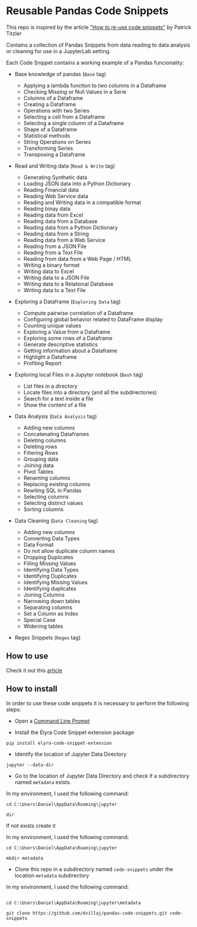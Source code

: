# Reusable Pandas Code Snippets

This repo is inspired by the article ["How to re-use code snippets"](https://medium.com/ibm-data-ai/how-to-re-use-code-snippets-in-jupyterlab-3e4495fa6e31) by Patrick Titzler

Contains a collection of Pandas Snippets from data reading to data analysis or cleaning for use in a JupyterLab setting.

Each Code Snippet contains a working example of a Pandas funcionality:

- Base knowledge of pandas (`Base` tag) 
    - Applying a lambda function to two columns in a Dataframe
    - Checking Missing or Null Values in a Serie
    - Columns of a Dataframe
    - Creating a Dataframe
    - Operations with two Series
    - Selecting a cell from a Dataframe
    - Selecting a single column of a Dataframe
    - Shape of a Dataframe
    - Statistical methods
    - String Operations on Series
    - Transforming Series
    - Transposing a Dataframe

- Read and Writing data (`Read & Write` tag)
    - Generating Synthetic data
    - Loading JSON data into a Python Dictionary
    - Reading Financial data
    - Reading Web Service data
    - Reading and Writing data in a compatible format
    - Reading binay data
    - Reading data from Excel
    - Reading data from a Database
    - Reading data from a Python Dictionary
    - Reading data from a String
    - Reading data from a Web Service
    - Reading from a JSON File
    - Reading from a Text File
    - Reading from data from a Web Page / HTML
    - Writing a binary format
    - Writing data to Excel
    - Writing data to a JSON File
    - Writing data to a Relational Database
    - Writing data to a Text File

- Exploring a Dataframe (`Exploring Data` tag)
    - Compute pairwise correlation of a Dataframe
    - Configuring global behavior related to DataFrame display
    - Counting unique values
    - Exploring a Value from a Dataframe
    - Exploring some rows of a Dataframe
    - Generate descriptive statistics
    - Getting information about a Dataframe
    - Highlight a Dataframe
    - Profiling Report

- Exploring local Files in a Jupyter notebook (`Bash` tag)
    - List files in a directory
    - Locate files into a directory (and all the subdirectories)
    - Search for a text inside a file
    - Show the content of a file   

- Data Analysis (`Data Analysis` tag)
    - Adding new columns
    - Concatenating Dataframes
    - Deleting columns
    - Deleting rows
    - Filtering Rows
    - Grouping data
    - Joining data
    - Pivot Tables
    - Renaming columns
    - Replacing existing columns
    - Rewiting SQL in Pandas
    - Selecting columns
    - Selecting distinct values
    - Sorting columns

- Data Cleaning (`Data Cleaning` tag)
    - Adding new columns
    - Converting Data Types
    - Data Format
    - Do not allow duplicate column names
    - Dropping Duplicates
    - Filling Missing Values
    - Identifying Data Types
    - Identifying Duplicates
    - Identifying Missing Values
    - Identifying duplicates
    - Joining Columns
    - Narrowing down tables
    - Separating columns
    - Set a Column as Index
    - Special Case
    - Widening tables

- Regex Snippets (`Regex` tag)

## How to use

Check it out this [article](https://medium.com/ibm-data-ai/how-to-re-use-code-snippets-in-jupyterlab-3e4495fa6e31)

## How to install

In order to use these code snippets it is necessary to perform the following steps:

- Open a [Command Line Prompt](https://www.lifewire.com/how-to-open-command-prompt-2618089)

- Install the Elyra Code Snippet extension package

```
pip install elyra-code-snippet-extension
```

- Identify the location of Jupyter Data Directory

```
jupyter --data-dir
```

- Go to the location of Jupyter Data Directory and check if a subdirectory named `metadata` exists. 

In my environment, I used the following command:

```
cd C:\Users\Daniel\AppData\Roaming\jupyter

dir
```

If not exists create it

In my environment, I used the following command:

```
cd C:\Users\Daniel\AppData\Roaming\jupyter

mkdir metadata
```

- Clone this repo in a subdirectory named `code-snippets` under the location `metadata` subdirectory

In my environment, I used the following command:

```

cd C:\Users\Daniel\AppData\Roaming\jupyter\metadata

git clone https://github.com/dvillaj/pandas-code-snippets.git code-snippets
```
